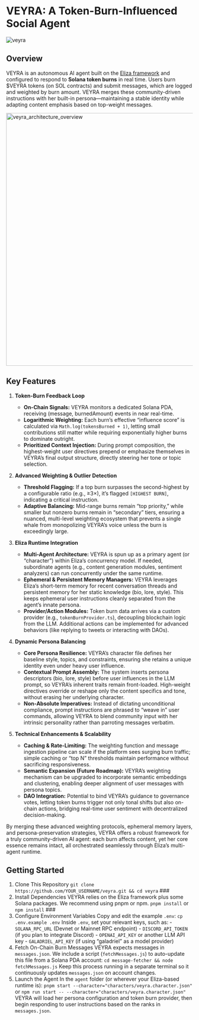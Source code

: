 # VEYRA: A Token-Burn-Influenced Social Agent
![veyra](https://github.com/user-attachments/assets/c57667db-2c2f-478b-b21b-238a56229788)


## Overview 
VEYRA is an autonomous AI agent built on the [Eliza framework](https://github.com/ai16z/eliza) and configured to respond to **Solana token burns** in real time. Users burn $VEYRA tokens (on SOL contracts) and submit messages, which are logged and weighted by burn amount. VEYRA merges these community-driven instructions with her built-in persona—maintaining a stable identity while adapting content emphasis based on top-weight messages. 


<img width="681" alt="veyra_architecture_overview" src="https://github.com/user-attachments/assets/5b184608-3d63-426b-9a0b-42614b371177" />

## Key Features

1. **Token-Burn Feedback Loop**  
   - **On-Chain Signals:** VEYRA monitors a dedicated Solana PDA, receiving (message, burnedAmount) events in near real-time.  
   - **Logarithmic Weighting:** Each burn’s effective “influence score” is calculated via `Math.log(tokensBurned + 1)`, letting small contributions still matter while requiring exponentially higher burns to dominate outright.  
   - **Prioritized Context Injection:** During prompt composition, the highest-weight user directives prepend or emphasize themselves in VEYRA’s final output structure, directly steering her tone or topic selection.

2. **Advanced Weighting & Outlier Detection**  
   - **Threshold Flagging:** If a top burn surpasses the second-highest by a configurable ratio (e.g., ≥3×), it’s flagged `[HIGHEST BURN]`, indicating a critical instruction.  
   - **Adaptive Balancing:** Mid-range burns remain “top priority,” while smaller but nonzero burns remain in “secondary” tiers, ensuring a nuanced, multi-level weighting ecosystem that prevents a single whale from monopolizing VEYRA’s voice unless the burn is exceedingly large.

3. **Eliza Runtime Integration**  
   - **Multi-Agent Architecture:** VEYRA is spun up as a primary agent (or “character”) within Eliza’s concurrency model. If needed, subordinate agents (e.g., content generation modules, sentiment analyzers) can run concurrently under the same runtime.  
   - **Ephemeral & Persistent Memory Managers:** VEYRA leverages Eliza’s short-term memory for recent conversation threads and persistent memory for her static knowledge (bio, lore, style). This keeps ephemeral user instructions cleanly separated from the agent’s innate persona.  
   - **Provider/Action Modules:** Token burn data arrives via a custom provider (e.g., `tokenBurnProvider.ts`), decoupling blockchain logic from the LLM. Additional actions can be implemented for advanced behaviors (like replying to tweets or interacting with DAOs).

4. **Dynamic Persona Balancing**  
   - **Core Persona Resilience:** VEYRA’s character file defines her baseline style, topics, and constraints, ensuring she retains a unique identity even under heavy user influence.  
   - **Contextual Prompt Assembly:** The system inserts persona descriptors (bio, lore, style) before user influences in the LLM prompt, so VEYRA’s inherent traits remain front-loaded. High-weight directives override or reshape only the content specifics and tone, without erasing her underlying character.  
   - **Non-Absolute Imperatives:** Instead of dictating unconditional compliance, prompt instructions are phrased to “weave in” user commands, allowing VEYRA to blend community input with her intrinsic personality rather than parroting messages verbatim.

5. **Technical Enhancements & Scalability**  
   - **Caching & Rate-Limiting:** The weighting function and message ingestion pipeline can scale if the platform sees surging burn traffic; simple caching or “top N” thresholds maintain performance without sacrificing responsiveness.  
   - **Semantic Expansion (Future Roadmap):** VEYRA’s weighting mechanism can be upgraded to incorporate semantic embeddings and clustering, enabling deeper alignment of user messages with persona topics.  
   - **DAO Integration:** Potential to bind VEYRA’s guidance to governance votes, letting token burns trigger not only tonal shifts but also on-chain actions, bridging real-time user sentiment with decentralized decision-making.  

By merging these advanced weighting protocols, ephemeral memory layers, and persona-preservation strategies, VEYRA offers a robust framework for a truly community-driven AI agent: each burn affects content, yet her core essence remains intact, all orchestrated seamlessly through Eliza’s multi-agent runtime. 


## Getting Started ### 
1. Clone This Repository `git clone https://github.com/YOUR_USERNAME/veyra.git && cd veyra` ###
2. Install Dependencies VEYRA relies on the Eliza framework plus some Solana packages. We recommend using pnpm or npm. `pnpm install` or `npm install` ###
3. Configure Environment Variables Copy and edit the example `.env`: `cp .env.example .env` Inside `.env`, set your relevant keys, such as: - `SOLANA_RPC_URL` (Devnet or Mainnet RPC endpoint) - `DISCORD_API_TOKEN` (if you plan to integrate Discord) - `OPENAI_API_KEY` or another LLM API key - `GALADRIEL_API_KEY` (if using “galadriel” as a model provider)
4. Fetch On-Chain Burn Messages VEYRA expects messages in `messages.json`. We include a script (`fetchMessages.js`) to auto-update this file from a Solana PDA account: `cd message-fetcher && node fetchMessages.js` Keep this process running in a separate terminal so it continuously updates `messages.json` on account changes.
5. Launch the Agent In the `agent` folder (or wherever your Eliza-based runtime is): `pnpm start --character="characters/veyra.character.json"` or `npm run start -- --character="characters/veyra.character.json"` VEYRA will load her persona configuration and token burn provider, then begin responding to user instructions based on the ranks in `messages.json`.


